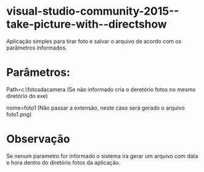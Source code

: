 # visual-studio-community-2015--take-picture-with--directshow
Aplicação simples para tirar foto e salvar o arquivo de acordo com os parâmetros informados.

# Parâmetros:
Path=c:\\fotosdacamera (Se não informado cria o deretório fotos no mesmo diretório do exe)

nome=foto1  (Não passar a extensão, neste caso será gerado o arquivo foto1.png)

# Observação 
Se nenum parametro for informado o sistema ira gerar um arquivo com data e hora dentro do diretório fotos da aplicação.

